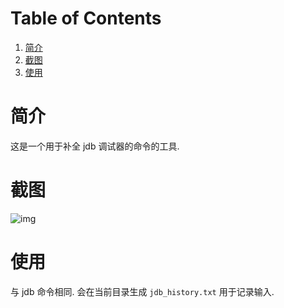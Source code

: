 
# Table of Contents

1.  [简介](#orgcc9b2ed)
2.  [截图](#orgd436745)
3.  [使用](#org15adc8d)


<a id="orgcc9b2ed"></a>

# 简介

这是一个用于补全 jdb 调试器的命令的工具.


<a id="orgd436745"></a>

# 截图

![img](images/screenshot.png)


<a id="org15adc8d"></a>

# 使用

与 jdb 命令相同.
会在当前目录生成 `jdb_history.txt` 用于记录输入.

